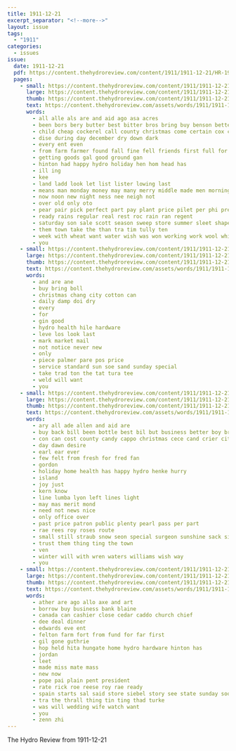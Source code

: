 ```yaml
---
title: 1911-12-21
excerpt_separator: "<!--more-->"
layout: issue
tags:
  - "1911"
categories:
  - issues
issue:
  date: 1911-12-21
  pdf: https://content.thehydroreview.com/content/1911/1911-12-21/HR-1911-12-21.pdf
  pages:
    - small: https://content.thehydroreview.com/content/1911/1911-12-21/small/HR-1911-12-21-01.jpg
      large: https://content.thehydroreview.com/content/1911/1911-12-21/large/HR-1911-12-21-01.jpg
      thumb: https://content.thehydroreview.com/content/1911/1911-12-21/thumbnails/HR-1911-12-21-01.jpg
      text: https://content.thehydroreview.com/assets/words/1911/1911-12-21/HR-1911-12-21-01.txt
      words:
        - all alle als are and aid ago asa acres
        - been bors bery butter best bitter bros bring buy benson better
        - child cheap cockerel call county christmas come certain cox caddo cash courage
        - dise during day december dry down dark
        - every ent even
        - from farm farmer found fall fine fell friends first full for
        - getting goods gal good ground gan
        - hinton had happy hydro holiday hen hom head has
        - ill ing
        - kee
        - land ladd look let list lister lowing last
        - means man monday money may many merry middle made men morning market
        - now noon new night ness nee neigh not
        - over old only oto
        - pear pair pick perfect part pay plant price pilet per phi pretty pele
        - ready rains regular real rest roc rain ran regent
        - saturday son sale scott season sweep store summer sleet shape sea sow snow
        - them town take the than tra tim tully ten
        - week with wheat want water wish was won working work wool white word will
        - you
    - small: https://content.thehydroreview.com/content/1911/1911-12-21/small/HR-1911-12-21-02.jpg
      large: https://content.thehydroreview.com/content/1911/1911-12-21/large/HR-1911-12-21-02.jpg
      thumb: https://content.thehydroreview.com/content/1911/1911-12-21/thumbnails/HR-1911-12-21-02.jpg
      text: https://content.thehydroreview.com/assets/words/1911/1911-12-21/HR-1911-12-21-02.txt
      words:
        - and are ane
        - buy bring boll
        - christmas chang city cotton can
        - daily damp doi dry
        - every
        - for
        - gin good
        - hydro health hile hardware
        - leve los look last
        - mark market mail
        - not notice never new
        - only
        - piece palmer pare pos price
        - service standard sun soe sand sunday special
        - take trad ton the tat tura tee
        - weld will want
        - you
    - small: https://content.thehydroreview.com/content/1911/1911-12-21/small/HR-1911-12-21-03.jpg
      large: https://content.thehydroreview.com/content/1911/1911-12-21/large/HR-1911-12-21-03.jpg
      thumb: https://content.thehydroreview.com/content/1911/1911-12-21/thumbnails/HR-1911-12-21-03.jpg
      text: https://content.thehydroreview.com/assets/words/1911/1911-12-21/HR-1911-12-21-03.txt
      words:
        - ary all ade allen and aid are
        - buy back bill been bottle best bil but business better boy bradley beer ben
        - con can cost county candy cappo christmas cece cand crier city
        - day dawn desire
        - earl ear ever
        - few felt from fresh for fred fan
        - gordon
        - holiday home health has happy hydro henke hurry
        - island
        - joy just
        - kern know
        - line lumba lyon left lines light
        - may mas merit mond
        - need not news nice
        - only office over
        - past price patron public plenty pearl pass per part
        - rae rees roy roses route
        - small still straub snow seon special surgeon sunshine sack sincere swell scott season supply sale strain such
        - trust them thing ting the town
        - ven
        - winter will with wren waters williams wish way
        - you
    - small: https://content.thehydroreview.com/content/1911/1911-12-21/small/HR-1911-12-21-04.jpg
      large: https://content.thehydroreview.com/content/1911/1911-12-21/large/HR-1911-12-21-04.jpg
      thumb: https://content.thehydroreview.com/content/1911/1911-12-21/thumbnails/HR-1911-12-21-04.jpg
      text: https://content.thehydroreview.com/assets/words/1911/1911-12-21/HR-1911-12-21-04.txt
      words:
        - ather are ago allo axe and art
        - borrow buy business bank blaine
        - canada can cashier close cedar caddo church chief
        - dee deal dinner
        - edwards eve ent
        - felton farm fort from fund for far first
        - gil gone guthrie
        - hop held hita hungate home hydro hardware hinton has
        - jordan
        - leet
        - made miss mate mass
        - new now
        - pope pai plain pent president
        - rate rick roe reese roy rae ready
        - spain starts sal said store siebel story see state sunday soon
        - tra the thrall thing tin ting thad turke
        - was will wedding wife watch want
        - you
        - zenn zhi
---
```


The Hydro Review from 1911-12-21

<!--more-->

